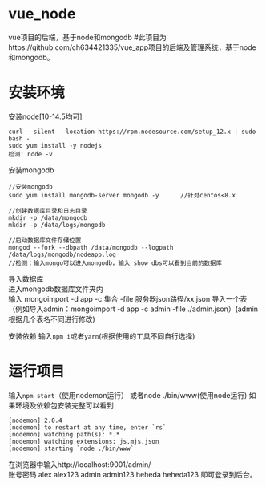 # vue_node
vue项目的后端，基于node和mongodb
#此项目为https://github.com/ch634421335/vue_app项目的后端及管理系统，基于node和mongodb。
# 安装环境
安装node[10-14.5均可]
```
curl --silent --location https://rpm.nodesource.com/setup_12.x | sudo bash -
sudo yum install -y nodejs
检测: node -v
```
安装mongodb
```
//安装mongodb
sudo yum install mongodb-server mongodb -y      //针对centos<8.x

//创建数据库目录和日志目录
mkdir -p /data/mongodb
mkdir -p /data/logs/mongodb

//启动数据库文件存储位置
mongod --fork --dbpath /data/mongodb --logpath /data/logs/mongodb/nodeapp.log
//检测：输入mongo可以进入mongodb，输入 show dbs可以看到当前的数据库
```
导入数据库  
进入mongodb数据库文件夹内  
输入 mongoimport -d app -c 集合 -file 服务器json路径/xx.json 导入一个表  
（例如导入admin：mongoimport -d app -c admin -file ./admin.json）(admin根据几个表名不同进行修改)

安装依赖
输入`npm i`或者`yarn`(根据使用的工具不同自行选择)

# 运行项目
输入`npm start`（使用nodemon运行）  或者node ./bin/www(使用node运行)
如果环境及依赖包安装完整可以看到
 ```
[nodemon] 2.0.4
[nodemon] to restart at any time, enter `rs`
[nodemon] watching path(s): *.*
[nodemon] watching extensions: js,mjs,json
[nodemon] starting `node ./bin/www`
```
在浏览器中输入http://localhost:9001/admin/  
账号密码
alex alex123
admin admin123
heheda heheda123
即可登录到后台。

